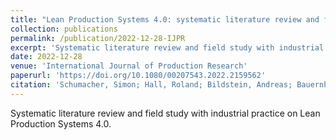 ```yaml
---
title: "Lean Production Systems 4.0: systematic literature review and field study on the digital transformation of methods and tools"
collection: publications
permalink: /publication/2022-12-28-IJPR
excerpt: 'Systematic literature review and field study with industrial practice on Lean Production Systems 4.0.'
date: 2022-12-28
venue: 'International Journal of Production Research'
paperurl: 'https://doi.org/10.1080/00207543.2022.2159562'
citation: 'Schumacher, Simon; Hall, Roland; Bildstein, Andreas; Bauernhansl, Thomas (2022). &quot;Lean Production Systems 4.0: systematic literature review and field study on the digital transformation of methods and tools&quot;. <i>International Journal of Production Research</i> (2022).'
---
```

Systematic literature review and field study with industrial practice on Lean Production Systems 4.0.
